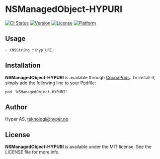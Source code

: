 # NSManagedObject-HYPURI

[![CI Status](http://img.shields.io/travis/hyperoslo/NSManagedObject-HYPURI.svg?style=flat)](https://travis-ci.org/hyperoslo/NSManagedObject-HYPURI)
[![Version](https://img.shields.io/cocoapods/v/NSManagedObject-HYPURI.svg?style=flat)](http://cocoadocs.org/docsets/NSManagedObject-HYPURI)
[![License](https://img.shields.io/cocoapods/l/NSManagedObject-HYPURI.svg?style=flat)](http://cocoadocs.org/docsets/NSManagedObject-HYPURI)
[![Platform](https://img.shields.io/cocoapods/p/NSManagedObject-HYPURI.svg?style=flat)](http://cocoadocs.org/docsets/NSManagedObject-HYPURI)

## Usage

```objc
- (NSString *)hyp_URI;
```

## Installation

**NSManagedObject-HYPURI** is available through [CocoaPods](http://cocoapods.org). To install
it, simply add the following line to your Podfile:

`pod 'NSManagedObject-HYPURI'`

## Author

Hyper AS, teknologi@hyper.no

## License

**NSManagedObject-HYPURI** is available under the MIT license. See the LICENSE file for more info.
